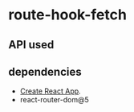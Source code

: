 # route-hook-fetch

## API used

## dependencies

- [Create React App](https://github.com/facebook/create-react-app).
- react-router-dom@5
